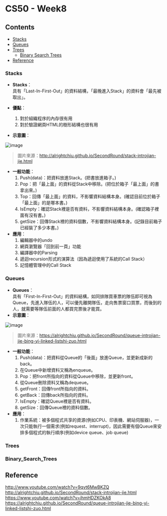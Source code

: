 # CS50 - Week8

## Contents
* [Stacks](#Stacks)
* [Queues](#Queues)
* [Trees](#Trees)
  * [Binary Search Trees](#Binary_Search_Trees)
* [Reference](#Reference)


### Stacks
* **Stacks**：  
具有「Last-In-First-Out」的資料結構，「最晚進入Stack」的資料會「最先被取出」。
* **優點**：
  1. 對於組織程序的內存很有用
  2. 對於驗證網頁HTML的樹形結構也很有用
  
* **示意圖**：


![image](https://raw.githubusercontent.com/alrightchiu/SecondRound/master/content/Algorithms%20and%20Data%20Structures/BasicDataStructures/Stack/intro/f1.png)  
> 圖片來源：http://alrightchiu.github.io/SecondRound/stack-introjian-jie.html  

* **一般功能**：
  1. Push(data)：把資料放進Stack。(把書放進箱子。)
  2. Pop：把「最上面」的資料從Stack中移除。(把位於箱子「最上面」的書拿出來。)
  3. Top：回傳「最上面」的資料，不影響資料結構本身。(確認目前位於箱子「最上面」的是哪本書。)
  4. IsEmpty：確認Stack裡是否有資料，不影響資料結構本身。(確認箱子裡面有沒有書。)
  5. getSize：回傳Stack裡的資料個數，不影響資料結構本身。(記錄目前箱子已經裝了多少本書。)
* **應用**：
  1. 編輯器中的undo
  2. 網頁瀏覽器「回到前一頁」功能
  3. 編譯器中的Parsing
  4. 遞迴recursion形式的演算法（因為遞迴使用了系統的Call Stack）
  5. 記憶體管理中的Call Stack


### Queues
* **Queues**：  
具有「First-In-First-Out」的資料結構，如同排隊買車票的隊伍即可視為Queue，先進入隊伍的人，可以優先離開隊伍，走向售票窗口買票，而後到的人，就需要等隊伍前面的人都買完票後才能買。
* **示意圖**：


![image](https://raw.githubusercontent.com/alrightchiu/SecondRound/master/content/Algorithms%20and%20Data%20Structures/BasicDataStructures/Queue/intro/queue.gif)  
> 圖片來源：https://alrightchiu.github.io/SecondRound/queue-introjian-jie-bing-yi-linked-listshi-zuo.html  

* **一般功能**：
  1. Push(data)：把資料從Queue的「後面」放進Queue，並更新成新的back。
    1. 在Queue中新增資料又稱為enqueue。
  2. Pop：把front所指向的資料從Queue中移除，並更新front。
    1. 從Queue刪除資料又稱為dequeue。
  3. getFront：回傳front所指向的資料。
  4. getBack：回傳back所指向的資料。
  5. IsEmpty：確認Queue裡是否有資料。
  6. getSize：回傳Queue裡的資料個數。
* **應用**：
  1. 作業系統：被多個程式共享的資源(例如CPU、印表機、網站伺服器)，一次只能執行一個需求(例如request、interrupt)，因此需要有個Queue來安排多個程式的執行順序(例如device queue、job queue)
  
### Trees
### Binary_Search_Trees

## Reference
http://www.youtube.com/watch?v=9qvt6MwBKZQ  
http://alrightchiu.github.io/SecondRound/stack-introjian-jie.html  
https://www.youtube.com/watch?v=ihmHDZKOkA8  
https://alrightchiu.github.io/SecondRound/queue-introjian-jie-bing-yi-linked-listshi-zuo.html  
